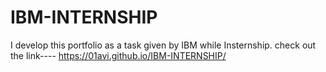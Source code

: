 # IBM-INTERNSHIP
I develop this portfolio as a task given by IBM while Insternship.
check out the link---- https://01avi.github.io/IBM-INTERNSHIP/

